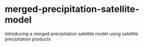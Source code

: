 # merged-precipitation-satellite-model
Introducing a merged precipitation satellite model using satellite precipitation products
